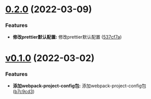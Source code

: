 # [0.2.0](https://github.com/qinshixixing/ebullience/compare/webpack-project-config/v0.1.0...webpack-project-config/0.2.0) (2022-03-09)


### Features

* **修改prettier默认配置:** 修改prettier默认配置 ([537cf7a](https://github.com/qinshixixing/ebullience/commit/537cf7a7c26f57b1588b51013f3e40c481d4d70b))



# [v0.1.0](https://github.com/qinshixixing/ebullience/compare/b7c9cd302b1ac472797d6fcee20bd48d5ceddd61...webpack-project-config/v0.1.0) (2022-03-02)


### Features

* **添加webpack-project-config包:** 添加webpack-project-config包 ([b7c9cd3](https://github.com/qinshixixing/ebullience/commit/b7c9cd302b1ac472797d6fcee20bd48d5ceddd61))



